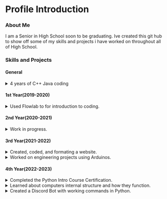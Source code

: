 # Profile Introduction

### About Me

I am a Senior in High School soon to be graduating. Ive created this git hub to show off
some of my skills and projects i have worked on throughout all of High School.

### Skills and Projects

#### General

<details>
<summary>4 years of C++ Java coding</summary>
<br>
throughout the 4 years of coding with Java, most of are Java projects were to solve
diffrent problems using mainly loops, conditional statements, algorithms, and math operations.

![Java Code](https://user-images.githubusercontent.com/119702803/208146809-b50a70cc-ca16-489e-b63b-114edfbc5991.PNG)

The objective of this project was to look through diffrent lists to find and printout 
the strings they both shared (duplicates) and numbers not shared (uniques).
</details>

#### 1st Year(2019-2020)

<details>
<summary>Used Flowlab to for introduction to coding.</summary>
<br>

![Game Code](https://user-images.githubusercontent.com/119702803/207969903-b57eea8b-4aef-4e26-82aa-50e93e1eb119.PNG)

This is some of the code used to create my game.
The whole purpose of this was to see how code works together to form projects.
</details>

#### 2nd Year(2020-2021)

<details>
<summary>Work in progress.</summary>
<br>
Nothing here!
</details>

#### 3rd Year(2021-2022)

<details>
<summary>Created, coded, and formating a website.</summary>
<br>
One of the projects was to create a website with a navigation bar for are school's robotics team.
 Here is some of the code used for that website.
 
 ![Website Snap](https://user-images.githubusercontent.com/119702803/208145628-aa655289-6bd5-418d-a6df-246d2940c76f.PNG)

</details>

<details>
<summary>Worked on engineering projects using Arduinos.</summary>
<br>
One of are Arduino projects was making a water moisture sensor for an atomatic watering system.

![image](https://user-images.githubusercontent.com/119702803/208148408-80945ff4-1c21-4d96-ab89-5a4161e4bb66.png)

The idea was to have a sensor in some soil, when the moisture level was at a specific percent (low)
it would turn on a pump to pump in water and every hour the sensor would check moisture again.
</details>

#### 4th Year(2022-2023)

<details>
<summary>Completed the Python Intro Course Certification.</summary>
<br>
</details>

<details>
<summary>Learned about computers internal structure and how they function.</summary>
<br>
Here we took apart an old computer and talked about each diffrent part and there function, 
after that we were to build it back together from scratch. 

![image](https://user-images.githubusercontent.com/119702803/208150596-98f6da42-c994-41b0-a590-f27380f84d19.png)

We also looked at how to use the BIOS and clear the computer.
</details>

<details>
<summary>Created a Discord Bot with working commands in Python.</summary>
<br>
</details>
